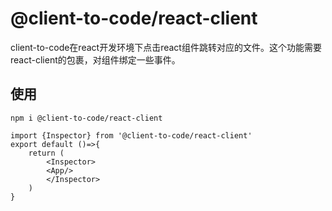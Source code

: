 # @client-to-code/react-client

client-to-code在react开发环境下点击react组件跳转对应的文件。这个功能需要react-client的包裹，对组件绑定一些事件。

## 使用

``` 
npm i @client-to-code/react-client

import {Inspector} from '@client-to-code/react-client'
export default ()=>{
    return (
        <Inspector>
        <App/>
        </Inspector>
    )
}
```